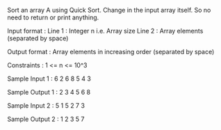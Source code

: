 Sort an array A using Quick Sort.
Change in the input array itself. So no need to return or print anything.


Input format :
Line 1 : Integer n i.e. Array size
Line 2 : Array elements (separated by space)

Output format :
Array elements in increasing order (separated by space)

Constraints :
1 <= n <= 10^3

Sample Input 1 :
6 
2 6 8 5 4 3

Sample Output 1 :
2 3 4 5 6 8

Sample Input 2 :
5
1 5 2 7 3

Sample Output 2 :
1 2 3 5 7 
